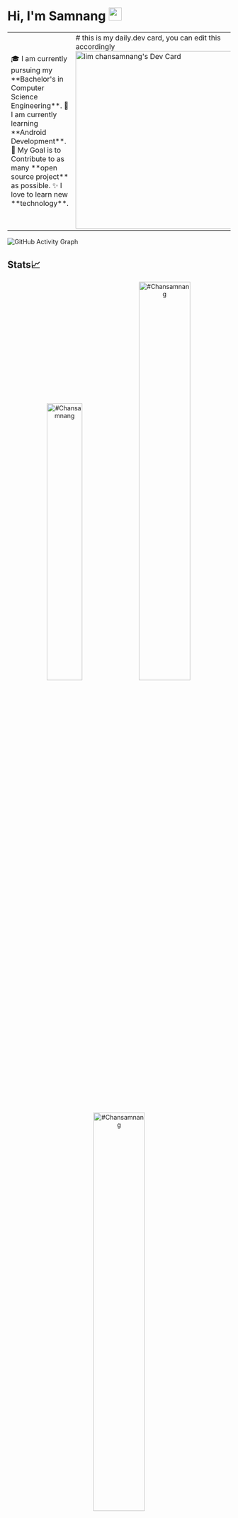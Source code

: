 # Hi, I'm Samnang <img src="https://github.com/TheDudeThatCode/TheDudeThatCode/blob/master/Assets/Hi.gif" width="29px">

<table>
<tr>
  <td valign="center">
    🎓 I am currently pursuing my **Bachelor's in Computer Science Engineering**.
    🌱 I am currently learning **Android Development**.
    🎯 My Goal is to Contribute to as many **open source project** as possible.
    ✨ I love to learn new **technology**.
<td >
# this is my daily.dev card, you can edit this accordingly
   <a href="https://app.daily.dev/chansamnang"><img src="https://api.daily.dev/devcards/f7ad811c965a49588d98d9c7ec6dcfc2.png?r=avm" width="400" alt="lim chansamnang's Dev Card"/></a>
  </td>

</tr>
</table>


![GitHub Activity Graph](https://activity-graph.herokuapp.com/graph?username=Chansamnang&theme=dracula&hide_border=true)


## Stats📈
<p align="center">
<img width="40%" src="https://github-readme-stats.vercel.app/api/top-langs?username=Chansamnang&show_icons=true&theme=dracula&title_color=ff8000&text_color=ffffff&bg_color=6a6a6a&locale=en&layout=compact&hide_border=true" alt="#Chansamnang" /> 
<img width="48%" src="https://github-readme-stats.vercel.app/api?username=Chansamnang&show_icons=true&theme=dracula&title_color=ff8000&text_color=ffffff&bg_color=6a6a6a&locale=en&hide_border=true" alt="#Chansamnang" />
<img width="48%" src="https://github-readme-streak-stats.herokuapp.com/?user=Chansamnang&theme=highcontrast&hide_border=true" alt="#Chansamnang" />
</p>
